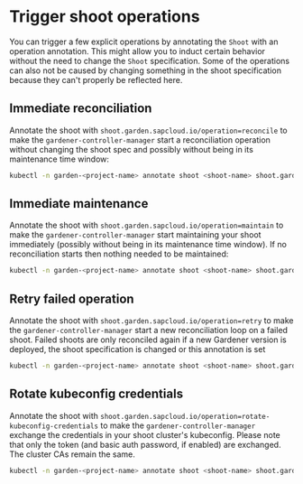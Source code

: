 # Trigger shoot operations

You can trigger a few explicit operations by annotating the `Shoot` with an operation annotation.
This might allow you to induct certain behavior without the need to change the `Shoot` specification.
Some of the operations can also not be caused by changing something in the shoot specification because they can't properly be reflected here.

## Immediate reconciliation

Annotate the shoot with `shoot.garden.sapcloud.io/operation=reconcile` to make the `gardener-controller-manager` start a reconciliation operation without changing the shoot spec and possibly without being in its maintenance time window:

```bash
kubectl -n garden-<project-name> annotate shoot <shoot-name> shoot.garden.sapcloud.io/operation=reconcile
```

## Immediate maintenance

Annotate the shoot with `shoot.garden.sapcloud.io/operation=maintain` to make the `gardener-controller-manager` start maintaining your shoot immediately (possibly without being in its maintenance time window).
If no reconciliation starts then nothing needed to be maintained:

```bash
kubectl -n garden-<project-name> annotate shoot <shoot-name> shoot.garden.sapcloud.io/operation=maintain
```

## Retry failed operation

Annotate the shoot with `shoot.garden.sapcloud.io/operation=retry` to make the `gardener-controller-manager` start a new reconciliation loop on a failed shoot.
Failed shoots are only reconciled again if a new Gardener version is deployed, the shoot specification is changed or this annotation is set

```bash
kubectl -n garden-<project-name> annotate shoot <shoot-name> shoot.garden.sapcloud.io/operation=retry
```

## Rotate kubeconfig credentials

Annotate the shoot with `shoot.garden.sapcloud.io/operation=rotate-kubeconfig-credentials` to make the `gardener-controller-manager` exchange the credentials in your shoot cluster's kubeconfig.
Please note that only the token (and basic auth password, if enabled) are exchanged. The cluster CAs remain the same.

```bash
kubectl -n garden-<project-name> annotate shoot <shoot-name> shoot.garden.sapcloud.io/operation=rotate-kubeconfig-credentials
```
